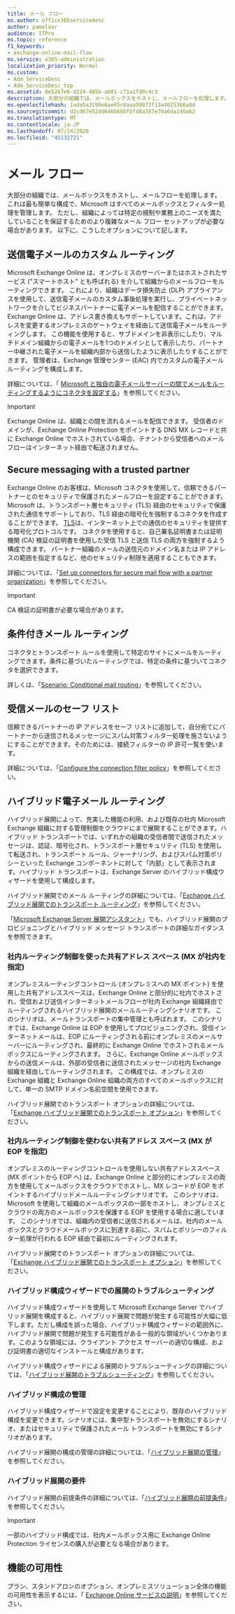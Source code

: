 ```yaml
---
title: メール フロー
ms.author: office365servicedesc
author: pamelaar
audience: ITPro
ms.topic: reference
f1_keywords:
- exchange-online-mail-flow
ms.service: o365-administration
localization_priority: Normal
ms.custom:
- Adm_ServiceDesc
- Adm_ServiceDesc_top
ms.assetid: 8e5267e6-d224-485b-a081-c71a1fd0c4c3
description: 大部分の組織では、メールボックスをホストし、メールフローを処理します。 これは最も簡単な構成で、Microsoft はすべてのメールボックスとフィルター処理を管理します。 ただし、組織によっては特定の規制や業務上のニーズを満たしていることを保証するためのより複雑なメール フロー セットアップが必要な場合があります。 以下に、こうしたオプションについて記します。
ms.openlocfilehash: 1ada5a3199e6ae65c6aaa99873f13a4025366a8d
ms.sourcegitcommit: d2cd67e52dd646b68bfbfd8a387e70a6da140a62
ms.translationtype: MT
ms.contentlocale: ja-JP
ms.lasthandoff: 07/14/2020
ms.locfileid: "45132721"
---
```

# <a name="mail-flow"></a>メール フロー

大部分の組織では、メールボックスをホストし、メールフローを処理します。 これは最も簡単な構成で、Microsoft はすべてのメールボックスとフィルター処理を管理します。 ただし、組織によっては特定の規制や業務上のニーズを満たしていることを保証するためのより複雑なメール フロー セットアップが必要な場合があります。 以下に、こうしたオプションについて記します。 
  
## <a name="custom-routing-of-outbound-email"></a>送信電子メールのカスタム ルーティング

Microsoft Exchange Online は、オンプレミスのサーバーまたはホストされたサービス ("スマートホスト" とも呼ばれる) を介して組織からのメールフローをルーティングできます。 これにより、組織はデータ損失防止 (DLP) アプライアンスを使用して、送信電子メールのカスタム事後処理を実行し、プライベートネットワークを介してビジネスパートナーに電子メールを配信することができます。 Exchange Online は、アドレス書き換えもサポートしています。これは、アドレスを変更するオンプレミスのゲートウェイを経由して送信電子メールをルーティングします。 この機能を使用すると、サブドメインを非表示にしたり、マルチドメイン組織からの電子メールを1つのドメインとして表示したり、パートナー中継された電子メールを組織内部から送信したように表示したりすることができます。 管理者は、Exchange 管理センター (EAC) 内でカスタムの電子メールルーティングを構成します。
  
詳細については、「 [Microsoft と独自の電子メールサーバーの間でメールをルーティングするようにコネクタを設定する](https://docs.microsoft.com/exchange/mail-flow-best-practices/use-connectors-to-configure-mail-flow/set-up-connectors-to-route-mail)」を参照してください。
  
> [!IMPORTANT]
> Exchange Online は、組織との間を流れるメールを配信できます。 受信者のドメインが、Exchange Online Protection をポイントする DNS MX レコードと共に Exchange Online でホストされている場合、テナントから受信者へのメールフローはインターネット経由で転送されません。
  
## <a name="secure-messaging-with-a-trusted-partner"></a>Secure messaging with a trusted partner

Exchange Online のお客様は、Microsoft コネクタを使用して、信頼できるパートナーとのセキュリティで保護されたメールフローを設定することができます。 Microsoft は、トランスポート層セキュリティ (TLS) 経由のセキュリティで保護された通信をサポートしており、TLS 経由の暗号化を強制するコネクタを作成することができます。 [TLS](https://docs.microsoft.com/office365/securitycompliance/exchange-online-uses-tls-to-secure-email-connections)は、インターネット上での通信のセキュリティを提供する暗号化プロトコルです。 コネクタを使用すると、自己署名証明書または証明機関 (CA) 検証の証明書を使用した受信 TLS と送信 TLS の両方を強制するよう構成できます。 パートナー組織のメールの送信元のドメイン名または IP アドレスの範囲を指定するなど、他のセキュリティ制限を適用することもできます。 
  
詳細については、「[Set up connectors for secure mail flow with a partner organization](https://docs.microsoft.com/exchange/mail-flow-best-practices/use-connectors-to-configure-mail-flow/set-up-connectors-for-secure-mail-flow-with-a-partner)」を参照してください。
  
> [!IMPORTANT]
> CA 検証の証明書が必要な場合があります。 
  
## <a name="conditional-mail-routing"></a>条件付きメール ルーティング

コネクタとトランスポート ルールを使用して特定のサイトにメールをルーティングできます。条件に基づいたルーティングでは、特定の条件に基づいてコネクタを選択できます。
  
詳しくは、「[Scenario: Conditional mail routing](https://docs.microsoft.com/exchange/mail-flow-best-practices/use-connectors-to-configure-mail-flow/conditional-mail-routing)」を参照してください。
  
## <a name="incoming-mail-safe-list"></a>受信メールのセーフ リスト

信頼できるパートナーの IP アドレスをセーフ リストに追加して、自分宛てにパートナーから送信されるメッセージにスパム対策フィルター処理を施さないようにすることができます。そのためには、接続フィルターの IP 許可一覧を使います。
  
詳細については、「[Configure the connection filter policy](https://docs.microsoft.com/office365/SecurityCompliance/configure-the-connection-filter-policy)」を参照してください。
  
## <a name="hybrid-email-routing"></a>ハイブリッド電子メール ルーティング

ハイブリッド展開によって、充実した機能の利用、および既存の社内 Microsoft Exchange 組織に対する管理制御をクラウドにまで展開することができます。ハイブリッド トランスポートでは、いずれかの組織の受信者間で送信されたメッセージは、認証、暗号化され、トランスポート層セキュリティ (TLS) を使用して転送され、トランスポート ルール、ジャーナリング、およびスパム対策ポリシーといった Exchange コンポーネントに対して「内部」として表示されます。ハイブリッド トランスポートは、Exchange Server のハイブリッド構成ウィザードを使用して構成します。
  
ハイブリッド展開でのメール ルーティングの詳細については、「[Exchange ハイブリッド展開でのトランスポート ルーティング](https://go.microsoft.com/fwlink/p/?LinkId=271757)」を参照してください。
  
「[Microsoft Exchange Server 展開アシスタント](https://go.microsoft.com/fwlink/p/?LinkId=287036)」でも、ハイブリッド展開のプロビジョニングとハイブリッド メッセージ トランスポートの詳細なガイダンスを参照できます。 
  
### <a name="shared-address-space-with-on-premises-routing-control-mx-points-to-on-premises"></a>社内ルーティング制御を使った共有アドレス スペース (MX が社内を指定)

オンプレミスルーティングコントロール (オンプレミスへの MX ポイント) を使用した共有アドレススペースは、Exchange Online と部分的に社内でホストされ、受信および送信インターネットメールフローが社内 Exchange 組織経由でルーティングされるハイブリッド展開のメールルーティングシナリオです。 このシナリオは、メールトランスポートの集中管理とも呼ばれます。 このシナリオでは、Exchange Online は EOP を使用してプロビジョニングされ、受信インターネットメールは、EOP にルーティングされる前にオンプレミスのメールサーバーにルーティングされ、最終的に Exchange Online でホストされるメールボックスにルーティングされます。 さらに、Exchange Online メールボックスからの送信メールは、外部の受信者に送信されたメッセージの社内 Exchange 組織を経由してルーティングされます。 この構成では、オンプレミスの Exchange 組織と Exchange Online 組織の両方のすべてのメールボックスに対して、単一の SMTP ドメイン名前空間を使用できます。 
  
ハイブリッド展開でのトランスポート オプションの詳細については、「[Exchange ハイブリッド展開でのトランスポート オプション](https://go.microsoft.com/fwlink/p/?LinkID=271758)」を参照してください。
  
### <a name="shared-address-space-without-on-premises-routing-control-mx-points-to-eop"></a>社内ルーティング制御を使わない共有アドレス スペース (MX が EOP を指定)

オンプレミスのルーティングコントロールを使用しない共有アドレススペース (MX ポイントから EOP へ) は、Exchange Online と部分的にオンプレミスの両方を使用してメールボックスをクラウドでホストし、MX レコードが EOP をポイントするハイブリッドメールルーティングシナリオです。 このシナリオは、Microsoft を使用して組織のメールボックスの一部をホストし、オンプレミスとクラウドの両方のメールボックスを保護する EOP を使用する場合に適しています。 このシナリオでは、組織内の受信者に送信されるメールは、社内のメールボックスとクラウドメールボックスに到達する前に、スパムとポリシーのフィルター処理が行われる EOP 経由で最初にルーティングされます。 
  
ハイブリッド展開でのトランスポート オプションの詳細については、「[Exchange ハイブリッド展開でのトランスポート オプション](https://go.microsoft.com/fwlink/p/?LinkID=271758)」を参照してください。
  
### <a name="troubleshooting-a-deployment-with-the-hybrid-configuration-wizard"></a>ハイブリッド構成ウィザードでの展開のトラブルシューティング

ハイブリッド構成ウィザードを使用して Microsoft Exchange Server でハイブリッド展開を構成すると、ハイブリッド展開で問題が発生する可能性が大幅に低下します。ただし構成を誤った場合、ハイブリッド構成ウィザードの範囲外に、ハイブリッド展開で問題が発生する可能性がある一般的な領域がいくつかあります。このような領域には、クライアント アクセス サーバーの適切な構成、および証明書の適切なインストールと構成があります。
  
ハイブリッド構成ウィザードによる展開のトラブルシューティングの詳細については、「[ハイブリッド展開のトラブルシューティング](https://go.microsoft.com/fwlink/p/?LinkId=271040)」を参照してください。
  
### <a name="managing-a-hybrid-configuration"></a>ハイブリッド構成の管理

ハイブリッド構成ウィザードで設定を変更することにより、既存のハイブリッド構成を変更できます。シナリオには、集中型トランスポートを無効にするシナリオ、またはセキュリティで保護されたメール トランスポートを無効にするシナリオがあります。
  
ハイブリッド展開の構成の管理の詳細については、「[ハイブリッド展開の管理](https://go.microsoft.com/fwlink/p/?LinkId=271044)」を参照してください。
  
### <a name="hybrid-deployment-requirements"></a>ハイブリッド展開の要件

ハイブリッド展開の前提条件の詳細については、「[ハイブリッド展開の前提条件](https://go.microsoft.com/fwlink/p/?LinkId=271759)」を参照してください。
  
> [!IMPORTANT]
> 一部のハイブリッド構成では、社内メールボックス用に Exchange Online Protection ライセンスの購入が必要となる場合があります。 
  
## <a name="feature-availability"></a>機能の可用性

プラン、スタンドアロンのオプション、オンプレミスソリューション全体の機能の可用性を表示するには、「 [Exchange Online サービスの説明](exchange-online-service-description.md)」を参照してください。
  